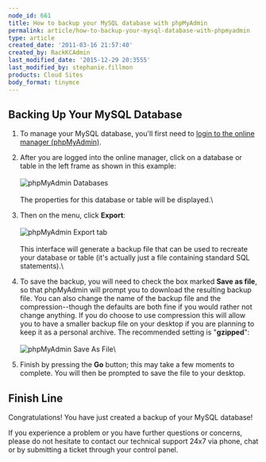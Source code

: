 ```yaml
---
node_id: 661
title: How to backup your MySQL database with phpMyAdmin
permalink: article/how-to-backup-your-mysql-database-with-phpmyadmin
type: article
created_date: '2011-03-16 21:57:40'
created_by: RackKCAdmin
last_modified_date: '2015-12-29 20:3555'
last_modified_by: stephanie.fillmon
products: Cloud Sites
body_format: tinymce
---
```


Backing Up Your MySQL Database
------------------------------

1.  To manage your MySQL database, you'll first need to [login to the
    online manager
    (phpMyAdmin)](http://www.rackspace.com/knowledge_center/article/rackspace-cloud-sites-essentials-phpmyadmin-database-management-interface).
2.  After you are logged into the online manager, click on a database or
    table in the left frame as shown in this example:\
     \
     ![phpMyAdmin
    Databases](http://c5018549.r49.cf2.rackcdn.com/phpmyadmin-dbs.png)\
     \
     The properties for this database or table will be displayed.\
      
3.  Then on the menu, click **Export**:\
     \
     ![phpMyAdmin Export
    tab](http://c5018549.r49.cf2.rackcdn.com/phpmyadmin-export.png)\
     \
     This interface will generate a backup file that can be used to
    recreate your database or table (it's actually just a file
    containing standard SQL statements).\
      
4.  To save the backup, you will need to check the box marked **Save as
    file**, so that phpMyAdmin will prompt you to download the resulting
    backup file. You can also change the name of the backup file and the
    compression--though the defaults are both fine if you would rather
    not change anything. If you do choose to use compression this will
    allow you to have a smaller backup file on your desktop if you are
    planning to keep it as a personal archive. The recommended setting
    is "**gzipped**":\
     \
     ![phpMyAdmin Save As
    File](http://c5018549.r49.cf2.rackcdn.com/phpmyadmin-saveasfile.png)\
      
5.  Finish by pressing the **Go** button; this may take a few moments to
    complete. You will then be prompted to save the file to your
    desktop.

Finish Line
-----------

Congratulations! You have just created a backup of your MySQL database!

If you experience a problem or you have further questions or concerns,
please do not hesitate to contact our technical support 24x7 via phone,
chat or by submitting a ticket through your control panel.

